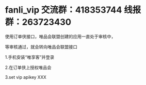 # fanli_vip 交流群：418353744 线报群：263723430
使用订单侠接口，唯品会联盟创建的应用一直处于审核中，

等审核通过，就会转向唯品会联盟接口

1.手机安装“唯享客”并登录

2.在订单侠上授权唯品会

3.set vip apikey XXX
